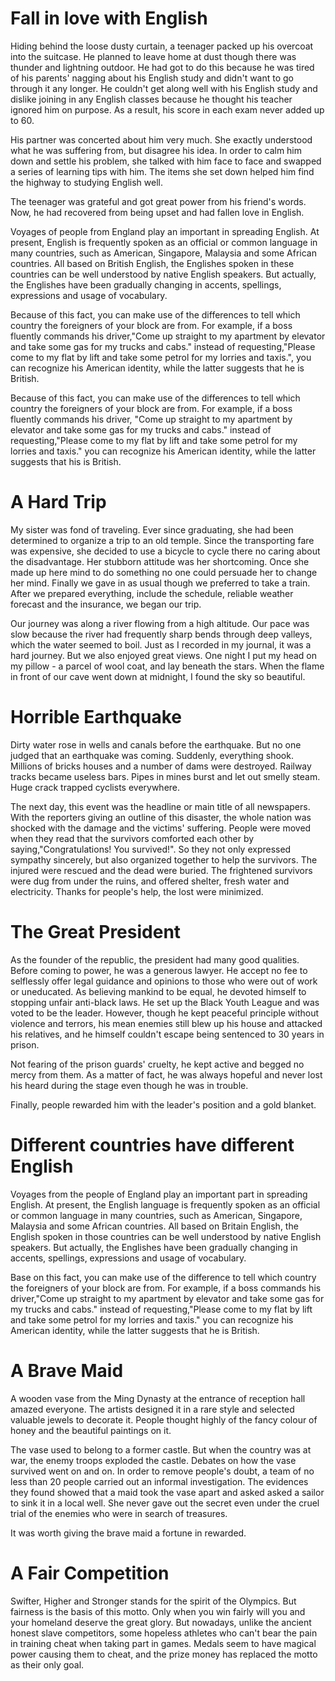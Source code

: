 # Fall in love with English

Hiding behind the loose dusty curtain, a teenager packed up his overcoat into the suitcase. He planned to leave home at dust though there was thunder and lightning outdoor. He had got to do this because he was tired of his parents' nagging about his English study and didn't want to go through it any longer. He couldn't get along well with his English study and dislike joining in any English classes because he thought his teacher ignored him on purpose. As a result, his score in each exam never added up to 60.

His partner was concerted about him very much. She exactly understood what he was suffering from, but disagree his idea. In order to calm him down and settle his problem, she talked with him face to face and swapped a series of learning tips with him. The items she set down helped him find the highway to studying English well.

The teenager was grateful and got great power from his friend's words. Now, he had recovered from being upset and had fallen love in English.

Voyages of people from England play an important in spreading English. At present, English is frequently spoken as an official or common language in many countries, such as American, Singapore, Malaysia and some African countries. All based on British English, the Englishes spoken in these countries can be well understood by native English speakers. But actually, the Englishes have been gradually changing in accents, spellings, expressions and usage of vocabulary.

Because of this fact, you can make use of the differences to tell which country the foreigners of your block are from. For example, if a boss fluently commands his driver,"Come up straight to my apartment by elevator and take some gas for my trucks and cabs." instead of requesting,"Please come to my flat by lift and take some petrol for my lorries and taxis.", you can recognize his American identity, while the latter suggests that he is British.

Because of this fact, you can make use of the differences to tell which country the foreigners of your block are from. For example, if a boss fluently commands his driver, "Come up straight to my apartment by elevator and take some gas for my trucks and cabs." instead of requesting,"Please come to my flat by lift and take some petrol for my lorries and taxis." you can recognize his American identity, while the latter suggests that his is British.

# A Hard Trip


My sister was fond of traveling. Ever since graduating, she had been determined to organize a trip to an old temple. Since the transporting fare was expensive, she decided to use a bicycle to cycle there no caring about the disadvantage. Her stubborn attitude was her shortcoming. Once she made up here mind to do something no one could persuade her to change her mind. Finally we gave in as usual though we preferred to take a train. After we prepared everything, include the schedule, reliable weather forecast and the insurance, we began our trip.

Our journey was along a river flowing from a high altitude. Our pace was slow because the river had frequently sharp bends through deep valleys, which the water seemed to boil. Just as I recorded in my journal, it was a hard journey. But we also enjoyed great views. One night I put my head on my pillow - a parcel of wool coat, and lay beneath the stars. When the flame in front of our cave went down at midnight, I found the sky so beautiful.

# Horrible Earthquake

Dirty water rose in wells and canals before the earthquake. But no one judged that an earthquake was coming. Suddenly, everything shook. Millions of bricks houses and a number of dams were destroyed. Railway tracks became useless bars. Pipes in mines burst and let out smelly steam. Huge crack trapped cyclists everywhere.

The next day, this event was the headline or main title of all newspapers. With the reporters giving an outline of this disaster, the whole nation was shocked with the damage and the victims' suffering. People were moved when they read that the survivors comforted each other by saying,"Congratulations! You survived!". So they not only expressed sympathy sincerely, but also organized together to help the survivors. The injured were rescued and the dead were buried. The frightened survivors were dug from under the ruins, and offered shelter, fresh water and electricity. Thanks for people's help, the lost were minimized.

# The Great President

As the founder of the republic, the president had many good qualities. Before coming to power, he was a generous lawyer. He accept no fee to selflessly offer legal guidance and opinions to those who were out of work or uneducated. As believing mankind to be equal, he devoted himself to stopping unfair anti-black laws. He set up the Black Youth League and was voted to be the leader. However, though he kept peaceful principle without violence and terrors, his mean enemies still blew up his house and attacked his relatives, and he himself couldn't escape being sentenced to 30 years in prison.

Not fearing of the prison guards' cruelty, he kept active and begged no mercy from them. As a matter of fact, he was always hopeful and never lost his heard during the stage even though he was in trouble.

Finally, people rewarded him with the leader's position and a gold blanket.


# Different countries have different English

Voyages from the people of England play an important part in spreading English. At present, the English language is frequently spoken as an official or common language in many countries, such as American, Singapore, Malaysia and some African countries. All based on Britain English, the English spoken in those countries can be well understood by native English speakers. But actually, the Englishes have been gradually changing in accents, spellings, expressions and usage of vocabulary.

Base on this fact, you can make use of the difference to tell which country the foreigners of your block are from. For example, if a boss commands his driver,"Come up straight to my apartment by elevator and take some gas for my trucks and cabs." instead of requesting,"Please come to my flat by lift and take some petrol for my lorries and taxis." you can recognize his American identity, while the latter suggests that he is British.

# A Brave Maid

A wooden vase from the Ming Dynasty at the entrance of reception hall amazed everyone. The artists designed it in a rare style and selected valuable jewels to decorate it. People thought highly of the fancy colour of honey and the beautiful paintings on it.

The vase used to belong to a former castle. But when the country was at war, the enemy troops exploded the castle. Debates on how the vase survived went on and on. In order to remove people's doubt, a team of no less than 20 people carried out an informal investigation. The evidences they found showed that a maid took the vase apart and asked asked a sailor to sink it in a local well. She never gave out the secret even under the cruel trial of the enemies who were in search of treasures.

It was worth giving the brave maid a fortune in rewarded.

# A Fair Competition

Swifter, Higher and Stronger stands for the spirit of the Olympics. But fairness is the basis of this motto. Only when you win fairly will you and your homeland deserve the great glory. But nowadays, unlike the ancient honest slave competitors, some hopeless athletes who can't bear the pain in training cheat when taking part in games. Medals seem to have magical power causing them to cheat, and the prize money has replaced the motto as their only goal.
